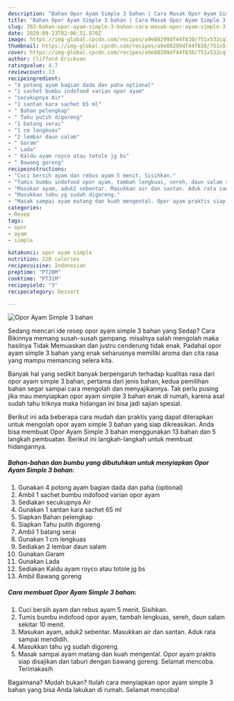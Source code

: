 ```yaml
---
description: "Bahan Opor Ayam Simple 3 bahan | Cara Masak Opor Ayam Simple 3 bahan Yang Bisa Manjain Lidah"
title: "Bahan Opor Ayam Simple 3 bahan | Cara Masak Opor Ayam Simple 3 bahan Yang Bisa Manjain Lidah"
slug: 763-bahan-opor-ayam-simple-3-bahan-cara-masak-opor-ayam-simple-3-bahan-yang-bisa-manjain-lidah
date: 2020-09-23T02:06:51.870Z
image: https://img-global.cpcdn.com/recipes/a9e88299df44f830/751x532cq70/opor-ayam-simple-3-bahan-foto-resep-utama.jpg
thumbnail: https://img-global.cpcdn.com/recipes/a9e88299df44f830/751x532cq70/opor-ayam-simple-3-bahan-foto-resep-utama.jpg
cover: https://img-global.cpcdn.com/recipes/a9e88299df44f830/751x532cq70/opor-ayam-simple-3-bahan-foto-resep-utama.jpg
author: Clifford Erickson
ratingvalue: 4.7
reviewcount: 13
recipeingredient:
- "4 potong ayam bagian dada dan paha optional"
- "1 sachet bumbu indofood varian opor ayam"
- "secukupnya Air"
- "1 santan kara sachet 65 ml"
- " Bahan pelengkap"
- " Tahu putih digoreng"
- "1 batang serai"
- "1 cm lengkuas"
- "2 lembar daun salam"
- " Garam"
- " Lada"
- " Kaldu ayam royco atau totole jg bs"
- " Bawang goreng"
recipeinstructions:
- "Cuci bersih ayam dan rebus ayam 5 menit. Sisihkan."
- "Tumis bumbu indofood opor ayam, tambah lengkuas, sereh, daun salam sekitar 10 menit."
- "Masukan ayam, aduk2 sebentar. Masukkan air dan santan. Aduk rata sampai mendidih."
- "Masukkan tahu yg sudah digoreng."
- "Masak sampai ayam matang dan kuah mengental. Opor ayam praktis siap disajikan dan taburi dengan bawang goreng. Selamat mencoba. Terimakasih"
categories:
- Resep
tags:
- opor
- ayam
- simple

katakunci: opor ayam simple 
nutrition: 220 calories
recipecuisine: Indonesian
preptime: "PT20M"
cooktime: "PT31M"
recipeyield: "3"
recipecategory: Dessert

---
```



![Opor Ayam Simple 3 bahan](https://img-global.cpcdn.com/recipes/a9e88299df44f830/751x532cq70/opor-ayam-simple-3-bahan-foto-resep-utama.jpg)

Sedang mencari ide resep opor ayam simple 3 bahan yang Sedap? Cara Bikinnya memang susah-susah gampang. misalnya salah mengolah maka hasilnya Tidak Memuaskan dan justru cenderung tidak enak. Padahal opor ayam simple 3 bahan yang enak seharusnya memiliki aroma dan cita rasa yang mampu memancing selera kita.



Banyak hal yang sedikit banyak berpengaruh terhadap kualitas rasa dari opor ayam simple 3 bahan, pertama dari jenis bahan, kedua pemilihan bahan segar sampai cara mengolah dan menyajikannya. Tak perlu pusing jika mau menyiapkan opor ayam simple 3 bahan enak di rumah, karena asal sudah tahu triknya maka hidangan ini bisa jadi sajian spesial.


Berikut ini ada beberapa cara mudah dan praktis yang dapat diterapkan untuk mengolah opor ayam simple 3 bahan yang siap dikreasikan. Anda bisa membuat Opor Ayam Simple 3 bahan menggunakan 13 bahan dan 5 langkah pembuatan. Berikut ini langkah-langkah untuk membuat hidangannya.

<!--inarticleads1-->

##### Bahan-bahan dan bumbu yang dibutuhkan untuk menyiapkan Opor Ayam Simple 3 bahan:

1. Gunakan 4 potong ayam bagian dada dan paha (optional)
1. Ambil 1 sachet bumbu indofood varian opor ayam
1. Sediakan secukupnya Air
1. Gunakan 1 santan kara sachet 65 ml
1. Siapkan  Bahan pelengkap
1. Siapkan  Tahu putih digoreng
1. Ambil 1 batang serai
1. Gunakan 1 cm lengkuas
1. Sediakan 2 lembar daun salam
1. Gunakan  Garam
1. Gunakan  Lada
1. Sediakan  Kaldu ayam royco atau totole jg bs
1. Ambil  Bawang goreng




<!--inarticleads2-->

##### Cara membuat Opor Ayam Simple 3 bahan:

1. Cuci bersih ayam dan rebus ayam 5 menit. Sisihkan.
1. Tumis bumbu indofood opor ayam, tambah lengkuas, sereh, daun salam sekitar 10 menit.
1. Masukan ayam, aduk2 sebentar. Masukkan air dan santan. Aduk rata sampai mendidih.
1. Masukkan tahu yg sudah digoreng.
1. Masak sampai ayam matang dan kuah mengental. Opor ayam praktis siap disajikan dan taburi dengan bawang goreng. Selamat mencoba. Terimakasih




Bagaimana? Mudah bukan? Itulah cara menyiapkan opor ayam simple 3 bahan yang bisa Anda lakukan di rumah. Selamat mencoba!
